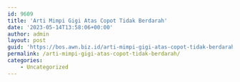 ```yaml
---
id: 9609
title: 'Arti Mimpi Gigi Atas Copot Tidak Berdarah'
date: '2023-05-14T13:58:06+00:00'
author: admin
layout: post
guid: 'https://bos.awn.biz.id/arti-mimpi-gigi-atas-copot-tidak-berdarah/'
permalink: /arti-mimpi-gigi-atas-copot-tidak-berdarah/
categories:
    - Uncategorized
---
```


